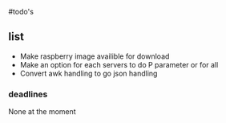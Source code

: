 #todo's

## list
- Make raspberry image availible for download
- Make an option for each servers to do P parameter or for all
- Convert awk handling to go json handling

### deadlines
None at the moment
